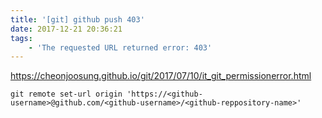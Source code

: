 ```yaml
---
title: '[git] github push 403'
date: 2017-12-21 20:36:21
tags:
    - 'The requested URL returned error: 403'
---
```


<https://cheonjoosung.github.io/git/2017/07/10/it_git_permissionerror.html>

```
git remote set-url origin 'https://<github-username>@github.com/<github-username>/<github-reppository-name>'
```

<!-- more -->